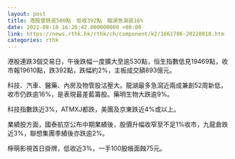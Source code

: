 ```yaml
---
layout: post
title: 港股曾跌逾500點　低收392點　龍湖急瀉逾16%
date: 2022-08-10 16:26:42.000000000 +08:00
link: https://news.rthk.hk/rthk/ch/component/k2/1661786-20220810.htm
categories: rthk
---
```


港股連跌3個交易日，午後跌幅一度擴大至逾530點，恒生指數低見19469點，收市報19610點，跌392點，跌幅約2%，主板成交額893億元。

科技、汽車、醫藥、內房及物管股沽壓大。龍湖最多急瀉近兩成兼創52周新低，收市仍跌逾16%，是表現最差藍籌股。藥明生物大跌逾9%。

科技指數跌近3%，ATMXJ都跌，美團及京東跌近4%或以上。

業績股方面，國泰航空公布中期業績後，股價升幅收窄至不足1%收市，九龍倉跌近3%，聯想集團季績後亦跌逾2%。

檸萌影視首日掛牌，低收近3%，一手100股帳面蝕75元。
